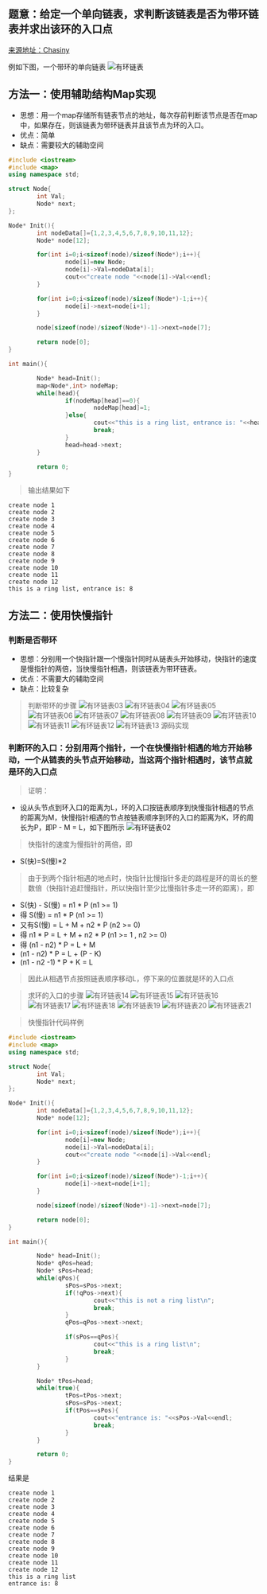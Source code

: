## 题意：给定一个单向链表，求判断该链表是否为带环链表并求出该环的入口点

[来源地址：Chasiny](https://github.com/Chasiny/Blog/blob/master/blog/algorithm/%E6%9C%89%E7%8E%AF%E9%93%BE%E8%A1%A8%E7%9A%84%E5%88%A4%E6%96%AD%E4%BB%A5%E5%8F%8A%E5%85%A5%E5%8F%A3%E7%82%B9%E8%AE%A1%E7%AE%97.md)

例如下图，一个带环的单向链表
![有环链表](../../image/algorithm/algorithm01.png)

## 方法一：使用辅助结构Map实现

* 思想：用一个map存储所有链表节点的地址，每次存前判断该节点是否在map中，如果存在，则该链表为带环链表并且该节点为环的入口。
* 优点：简单
* 缺点：需要较大的辅助空间

```c++
#include <iostream>
#include <map>
using namespace std;

struct Node{
        int Val;
        Node* next;
};

Node* Init(){
        int nodeData[]={1,2,3,4,5,6,7,8,9,10,11,12};
        Node* node[12];

        for(int i=0;i<sizeof(node)/sizeof(Node*);i++){
                node[i]=new Node;
                node[i]->Val=nodeData[i];
                cout<<"create node "<<node[i]->Val<<endl;
        }

        for(int i=0;i<sizeof(node)/sizeof(Node*)-1;i++){
                node[i]->next=node[i+1];
        }

        node[sizeof(node)/sizeof(Node*)-1]->next=node[7];

        return node[0];
}

int main(){

        Node* head=Init();
        map<Node*,int> nodeMap;
        while(head){
                if(nodeMap[head]==0){
                        nodeMap[head]=1;
                }else{
                        cout<<"this is a ring list, entrance is: "<<head->Val<<endl;
                        break;
                }
                head=head->next;
        }

        return 0;
}
```
> 输出结果如下
```
create node 1
create node 2
create node 3
create node 4
create node 5
create node 6
create node 7
create node 8
create node 9
create node 10
create node 11
create node 12
this is a ring list, entrance is: 8
```

## 方法二：使用快慢指针
### 判断是否带环
* 思想：分别用一个快指针跟一个慢指针同时从链表头开始移动，快指针的速度是慢指针的两倍，当快慢指针相遇，则该链表为带环链表。
* 优点：不需要大的辅助空间
* 缺点：比较复杂
> 判断带环的步骤
![有环链表03](../../image/algorithm/algorithm03.png)
![有环链表04](../../image/algorithm/algorithm04.png)
![有环链表05](../../image/algorithm/algorithm05.png)
![有环链表06](../../image/algorithm/algorithm06.png)
![有环链表07](../../image/algorithm/algorithm07.png)
![有环链表08](../../image/algorithm/algorithm08.png)
![有环链表09](../../image/algorithm/algorithm09.png)
![有环链表10](../../image/algorithm/algorithm10.png)
![有环链表11](../../image/algorithm/algorithm11.png)
![有环链表12](../../image/algorithm/algorithm12.png)
![有环链表13](../../image/algorithm/algorithm13.png)
源码实现

### 判断环的入口：分别用两个指针，一个在快慢指针相遇的地方开始移动，一个从链表的头节点开始移动，当这两个指针相遇时，该节点就是环的入口点

> 证明：

* 设从头节点到环入口的距离为L，环的入口按链表顺序到快慢指针相遇的节点的距离为M，快慢指针相遇的节点按链表顺序到环的入口的距离为K，环的周长为P，即P - M = L，如下图所示
![有环链表02](../../image/algorithm/algorithm02.png)
> 快指针的速度为慢指针的两倍，即
* S(快)=S(慢)*2
> 由于到两个指针相遇的地点时，快指针比慢指针多走的路程是环的周长的整数倍（快指针追赶慢指针，所以快指针至少比慢指针多走一环的距离），即
* S(快) - S(慢) = n1 * P (n1 >= 1)
* 得 S(慢) = n1 * P (n1 >= 1)
* 又有S(慢) = L + M + n2 * P (n2 >= 0)
* 得 n1 * P = L + M + n2 * P (n1 >= 1 , n2 >= 0)
* 得 (n1 - n2) * P = L + M 
* (n1 - n2) * P = L + (P - K)
* (n1 - n2 -1) * P + K = L
> 因此从相遇节点按照链表顺序移动L，停下来的位置就是环的入口点

> 求环的入口的步骤
![有环链表14](../../image/algorithm/algorithm14.png)
![有环链表15](../../image/algorithm/algorithm15.png)
![有环链表16](../../image/algorithm/algorithm16.png)
![有环链表17](../../image/algorithm/algorithm17.png)
![有环链表18](../../image/algorithm/algorithm18.png)
![有环链表19](../../image/algorithm/algorithm19.png)
![有环链表20](../../image/algorithm/algorithm20.png)
![有环链表21](../../image/algorithm/algorithm21.png)

> 快慢指针代码样例
```c++
#include <iostream>
#include <map>
using namespace std;

struct Node{
        int Val;
        Node* next;
};

Node* Init(){
        int nodeData[]={1,2,3,4,5,6,7,8,9,10,11,12};
        Node* node[12];

        for(int i=0;i<sizeof(node)/sizeof(Node*);i++){
                node[i]=new Node;
                node[i]->Val=nodeData[i];
                cout<<"create node "<<node[i]->Val<<endl;
        }

        for(int i=0;i<sizeof(node)/sizeof(Node*)-1;i++){
                node[i]->next=node[i+1];
        }

        node[sizeof(node)/sizeof(Node*)-1]->next=node[7];

        return node[0];
}

int main(){

        Node* head=Init();
        Node* qPos=head;
        Node* sPos=head;
        while(qPos){
                sPos=sPos->next;
                if(!qPos->next){
                        cout<<"this is not a ring list\n";
                        break;
                }
                qPos=qPos->next->next;

                if(sPos==qPos){
                        cout<<"this is a ring list\n";
                        break;
                }
        }

        Node* tPos=head;
        while(true){
                tPos=tPos->next;
                sPos=sPos->next;
                if(tPos==sPos){
                        cout<<"entrance is: "<<sPos->Val<<endl;
                        break;
                }
        }

        return 0;
}
```
结果是
```
create node 1
create node 2
create node 3
create node 4
create node 5
create node 6
create node 7
create node 8
create node 9
create node 10
create node 11
create node 12
this is a ring list
entrance is: 8
```